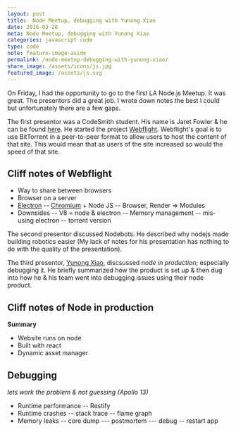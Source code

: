 ```yaml
---
layout: post
title:  Node Meetup, debugging with Yunong Xiao
date: 2016-03-28
meta: Node Meetup, debugging with Yunong Xiao
categories: javascript code
type: code
note: feature-image-aside
permalink: /node-meetup-debugging-with-yunong-xiao/
share_image: /assets/icons/js.jpg
featured_image: /assets/js.svg
---
```


On Friday, I had the opportunity to go to the first LA Node.js Meetup. It was great. The presentors did a great job. I wrote down notes the best I could but unfortunately there are a few gaps. 

The first presentor was a CodeSmith student. His name is Jaret Fowler & he can be found [here](//github.com/10000highfives). He started the project [Webflight](//webflight.io). Webflight's goal is to use BitTorrent in a peer-to-peer format to allow users to host the content of that site. This would mean that as users of the site increased so would the speed of that site.

## Cliff notes of Webflight

- Way to share between browsers
- Browser on a server
- [Electron](//electron.atom.io/)
-- [Chromium](//www.chromium.org/Home) + Node JS
-- Browser, Render => Modules
- Downsides
-- V8 = node & electron
-- Memory management
-- mis-using electron
-- torrent version

The second presentor discussed Nodebots. He described why nodejs made building robotics easier (My lack of notes for his presentation has nothing to do with the quality of the presentation). 

The third presentor, [Yunong Xiao](//yunong.io/), discsussed *node in production*; especially debugging it. He briefly summarized how the product is set up & then dug into how he & his team went into debugging issues using their node product.

## Cliff notes of Node in production

**Summary**
- Website runs on node
- Built with react
- Dynamic asset manager

## Debugging

_lets work the problem & not guessing (Apollo 13)_

- Runtime performance
-- Restify
- Runtime crashes
-- stack trace
-- flame graph
- Memory leaks
-- core dump
--- postmortem
--- debug
-- restart app